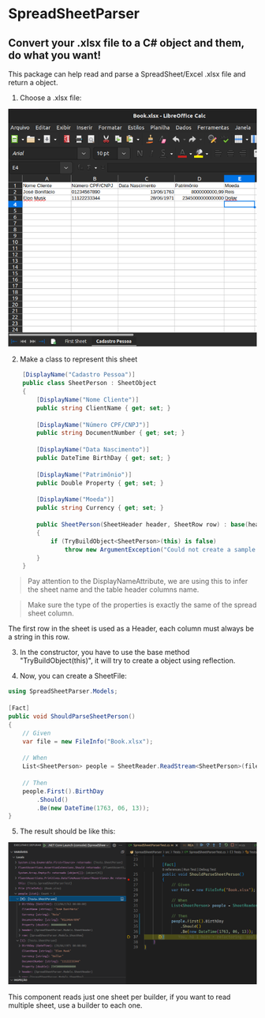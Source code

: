 # SpreadSheetParser

## Convert your .xlsx file to a C# object and them, do what you want!

This package can help read and parse a SpreadSheet/Excel .xlsx file and return a object.


1. Choose a .xlsx file:

![Image Book.xlsx](doc/img/sheet1.png)

2. Make a class to represent this sheet

````csharp
    [DisplayName("Cadastro Pessoa")]
    public class SheetPerson : SheetObject
    {
        [DisplayName("Nome Cliente")]
        public string ClientName { get; set; }

        [DisplayName("Número CPF/CNPJ")]
        public string DocumentNumber { get; set; }

        [DisplayName("Data Nascimento")]
        public DateTime BirthDay { get; set; }

        [DisplayName("Patrimônio")]
        public Double Property { get; set; }

        [DisplayName("Moeda")]
        public string Currency { get; set; }

        public SheetPerson(SheetHeader header, SheetRow row) : base(header, row)
        {
            if (TryBuildObject<SheetPerson>(this) is false)
                throw new ArgumentException("Could not create a sample object");
        }
    }
````

> Pay attention to the DisplayNameAttribute, we are using this to infer the sheet name and the table header columns name.

> Make sure the type of the properties is exactly the same of the spread sheet column.

The first row in the sheet is used as a Header, each column must always be a string in this row.

3. In the constructor, you have to use the base method "TryBuildObject<YourClass>(this)", it will try to create a object using reflection.

4. Now, you can create a SheetFile<YourClass>:


````csharp
using SpreadSheetParser.Models;

[Fact]
public void ShouldParseSheetPerson()
{
    // Given
    var file = new FileInfo("Book.xlsx");

    // When
    List<SheetPerson> people = SheetReader.ReadStream<SheetPerson>(file.OpenRead());

    // Then 
    people.First().BirthDay
        .Should()
        .Be(new DateTime(1763, 06, 13));
}
````

5. The result should be like this:

![Image Book.xlsx](doc/img/result.png)

This component reads just one sheet per builder, if you want to read multiple sheet, use a builder to each one.